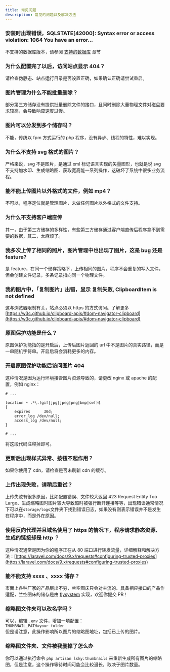 ```yaml
---
title: 常见问题
description: 常见的问题以及解决方法
---
```


### 安装时出现错误，SQLSTATE[42000]: Syntax error or access violation: 1064 You have an error...
不支持的数据库版本，请参阅 [支持的数据库](/docs/v2/#支持的数据库) 章节

### 为什么配置完了以后，访问站点显示 404？
请检查伪静态、站点运行目录是否设置正确，如果确认正确请尝试重启。

### 图片管理为什么不能批量删除？
部分第三方储存没有提供批量删除文件的接口，且同时删除大量物理文件对磁盘要求较高，会导致响应速度过慢。

### 图片可以分发到多个储存吗？
不能，传统以 fpm 方式运行的 php 程序，没有异步、线程的特性，难以实现。

### 为什么不支持 svg 格式的图片？
严格来说，svg 不是图片，是通过 xml 标记语言实现的矢量图形，也就是说 svg 不支持加水印、生成缩略图、获取宽高能一系列操作，这破坏了系统中很多业务流程。

### 能不能上传图片以外格式的文件，例如 mp4？
不可以，程序定位就是管理图片，未做任何图片以外格式的文件支持。

### 为什么不支持客户端直传
其一，由于第三方储存的多样性，有些第三方储存通过客户端直传后程序拿不到需要的数据，其二，太麻烦了。

### 我多次上传了相同的照片，图片管理中也出现了图片，这是 bug 还是 feature?
是 feature，在同一个储存策略下，上传相同的图片，程序不会重复的写入文件，但会创建文件记录，多条记录指向同一个物理文件。

### 我的图片中，「复制图片」出错，显示 复制失败, ClipboardItem is not defined
这与浏览器限制有关，站点必须以 https 的方式访问。了解更多 [https://w3c.github.io/clipboard-apis/#dom-navigator-clipboard](https://w3c.github.io/clipboard-apis/#dom-navigator-clipboard)

### 原图保护功能是什么？
原图保护功能指的是开启后，上传后图片返回的 url 中不是图片的真实路径，而是一串随机字符串。开启后将会消耗更多的内存。

### 开启原图保护功能后访问图片 404
这种情况是因为运行环境接管图片资源导致的，请更改 nginx 或 apache 的配置，例如 nginx：
```
# ...

location ~ .*\.(gif|jpg|jpeg|png|bmp|swf)$
{
    expires      30d;
    error_log /dev/null;
    access_log /dev/null;
}

# ...
```

将这段代码注释掉即可。

### 更新后出现样式异常、按钮不起作用？
如果你使用了 cdn，请检查是否未刷新 cdn 的缓存。

### 上传出现失败，请稍后重试？
上传失败有很多原因，比如配置错误、文件较大返回 423 Request Entity Too Large、生成缩略图时图片较大导致超时被强行断开连接等等，出现错误通常情况下可以在`storage/logs`文件夹下找到错误日志，如果没有则表示错误并不是发生在程序中，而是外在原因。

### 使用反向代理并且域名使用了 https 的情况下，程序请求静态资源、生成的链接却是 http ？
这种情况通常是因为你的程序正在从 80 端口进行转发流量，详细解释和解决方法：[https://laravel.com/docs/9.x/requests#configuring-trusted-proxies](https://laravel.com/docs/9.x/requests#configuring-trusted-proxies)

### 能不能支持 xxxx 、xxxx 储存？
市面上各种厂家的产品层出不穷，兰空图床只会对主流的、具备相应接口的产品作适配，兰空图床的储存是由 [flysystem](https://flysystem.thephpleague.com/) 实现，欢迎你提交 PR！

### 缩略图文件夹可以改名字吗？
可以，编辑 `.env` 文件，增加一项配置：  
`THUMBNAIL_PATH=your folder`  
但是请注意，此操作影响所以图片的缩略图地址，包括已上传的图片。

### 缩略图文件夹、文件被我删掉了怎么办
你可以通过执行命令 `php artisan lsky:thumbnails` 来重新生成所有图片的缩略图，但是注意，这个操作等待时间可能会比较漫长，取决于图片数量。